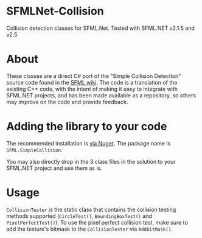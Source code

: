 # SFMLNet-Collision
Collision detection classes for SFML.Net. Tested with SFML.NET v2.1.5 and v2.5

# About
These classes are a direct C# port of the "Simple Collision Detection" source code found in the [SFML wiki](https://github.com/SFML/SFML/wiki/Source:-Simple-Collision-Detection-for-SFML-2). The code is a translation of the existing C++ code, with the intent of making it easy to integrate with SFML.NET projects, and has been made available as a repository, so others may improve on the code and provide feedback.

# Adding the library to your code
The recommended installation is [via Nuget](nuget.org/packages/SFML.SimpleCollision/). The package name is `SFML.SimpleCollision`.

You may also directly drop in the 3 class files in the solution to your SFML.NET project and use them as is.

# Usage
`CollisionTester` is the static class that contains the collision testing methods supported (`CircleTest()`, `BoundingBoxTest()` and `PixelPerfectTest()`). To use the pixel perfect collision test, make sure to add the texture's bitmask to the `CollisionTester` via `AddBitMask()`.
